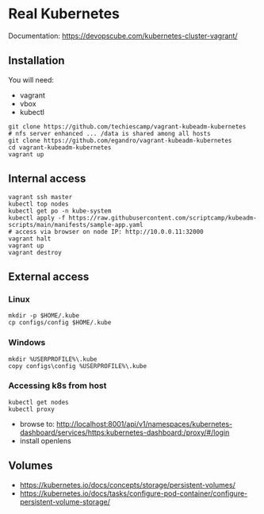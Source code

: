 # Real Kubernetes

Documentation: <https://devopscube.com/kubernetes-cluster-vagrant/>


## Installation

You will need:

- vagrant
- vbox
- kubectl

```
git clone https://github.com/techiescamp/vagrant-kubeadm-kubernetes
# nfs server enhanced ... /data is shared among all hosts
git clone https://github.com/egandro/vagrant-kubeadm-kubernetes 
cd vagrant-kubeadm-kubernetes
vagrant up
```

## Internal access

```
vagrant ssh master
kubectl top nodes
kubectl get po -n kube-system
kubectl apply -f https://raw.githubusercontent.com/scriptcamp/kubeadm-scripts/main/manifests/sample-app.yaml
# access via browser on node IP: http://10.0.0.11:32000
vagrant halt
vagrant up
vagrant destroy
```

## External access

### Linux

```
mkdir -p $HOME/.kube
cp configs/config $HOME/.kube
```

### Windows

```
mkdir %USERPROFILE%\.kube
copy configs\config %USERPROFILE%\.kube
```

### Accessing k8s from host

```
kubectl get nodes
kubectl proxy
```

- browse to: <http://localhost:8001/api/v1/namespaces/kubernetes-dashboard/services/https:kubernetes-dashboard:/proxy/#/login>
- install openlens


## Volumes

- <https://kubernetes.io/docs/concepts/storage/persistent-volumes/>
- <https://kubernetes.io/docs/tasks/configure-pod-container/configure-persistent-volume-storage/>



